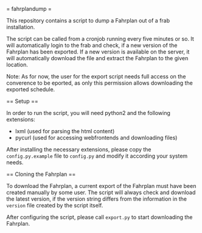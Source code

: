= fahrplandump =

This repository contains a script to dump a Fahrplan out of a frab
installation.

The script can be called from a cronjob running every five minutes or so. It
will automatically login to the frab and check, if a new version of the
Fahrplan has been exported. If a new version is available on the server, it
will automatically download the file and extract the Fahrplan to the given
location.

Note: As for now, the user for the export script needs full access on the
converence to be eported, as only this permission allows downloading the
exported schedule.

== Setup ==

In order to run the script, you will need python2 and the following
extensions:
- lxml (used for parsing the html content)
- pycurl (used for accessing webfrontends and downloading files)

After installing the necessary extensions, please copy the
`config.py.example` file to `config.py` and modify it according your system
needs.

== Cloning the Fahrplan ==

To download the Fahrplan, a current export of the Fahrplan must have been
created manually by some user. The script will always check and download the
latest version, if the version string differs from the information in the
`version` file created by the script itself.

After configuring the script, please call `export.py` to start downloading
the Fahrplan.


